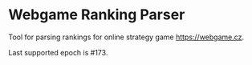 # Webgame Ranking Parser

Tool for parsing rankings for online strategy game https://webgame.cz.

Last supported epoch is #173.
